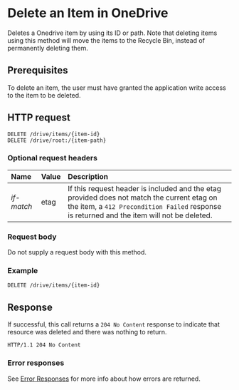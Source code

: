 # Delete an Item in OneDrive

Deletes a Onedrive item by using its ID or path. Note that deleting items using this method
will move the items to the Recycle Bin, instead of permanently deleting them.


## Prerequisites
To delete an item, the user must have granted the application write access
to the item to be deleted.

## HTTP request

<!-- { "blockType": "ignored" } -->
```
DELETE /drive/items/{item-id}
DELETE /drive/root:/{item-path}
```

### Optional request headers

| Name         | Value | Description                                                                                                                                                                              |
|:-------------|:------|:-----------------------------------------------------------------------------------------------------------------------------------------------------------------------------------------|
| _if-match_ | etag  | If this request header is included and the etag provided does not match the current etag on the item, a `412 Precondition Failed` response is returned and the item will not be deleted. |

### Request body
Do not supply a request body with this method.


### Example
<!-- { "blockType": "request", "name": "delete-item" } -->
```
DELETE /drive/items/{item-id}
```

## Response

If successful, this call returns a `204 No Content` response to indicate that
resource was deleted and there was nothing to return.

<!-- { "blockType": "response" } -->
```http
HTTP/1.1 204 No Content
```

### Error responses

See [Error Responses][error-response] for more info about
how errors are returned.

[error-response]: ../misc/errors.md

<!-- {
  "type": "#page.annotation",
  "description": "Delete an item from OneDrive",
  "keywords": "delete,existing item,onedrive",
  "section": "documentation",
  "tocPath": "Items/Delete"
} -->
